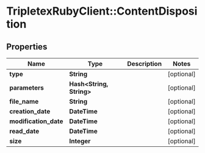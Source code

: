 # TripletexRubyClient::ContentDisposition

## Properties
Name | Type | Description | Notes
------------ | ------------- | ------------- | -------------
**type** | **String** |  | [optional] 
**parameters** | **Hash&lt;String, String&gt;** |  | [optional] 
**file_name** | **String** |  | [optional] 
**creation_date** | **DateTime** |  | [optional] 
**modification_date** | **DateTime** |  | [optional] 
**read_date** | **DateTime** |  | [optional] 
**size** | **Integer** |  | [optional] 


